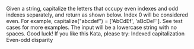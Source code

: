 Given a string, capitalize the letters that occupy even indexes and odd indexes separately, and return as shown below. Index 0 will be considered even.
For example, capitalize("abcdef") = ['AbCdEf', 'aBcDeF']. See test cases for more examples.
The input will be a lowercase string with no spaces.
Good luck!
If you like this Kata, please try:
Indexed capitalization
Even-odd disparity